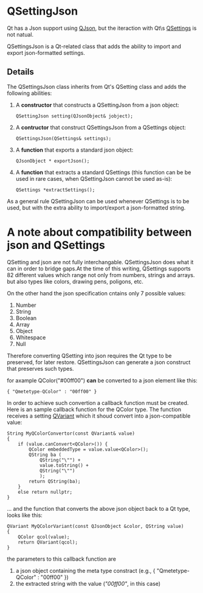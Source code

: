 # QSettingJson

Qt has a Json support using [QJson](https://doc.qt.io/qt-6/json.html), but the iteraction with Qt\s [QSettings](https://doc.qt.io/qt-6/qsettings.html) is not natual. 

QSettingsJson is a Qt-related class that adds the ability to import and export json-formatted settings.

## Details

The QSettingsJson class inherits from Qt's QSetting class and adds the following abilities:

1. A **constructor** that constructs a QSettingJson from a json object:
    ```lang c++
    QSettingJson setting(QJsonObject& jobject);
    ```
2. A **contructor** that construct QSettingsJson from a QSettings object:
    ```lang cpp
    QSettingsJson(QSettings& settings);
    ```
3. A **function** that exports a standard json object:
    ```lang c++
    QJsonObject * exportJson();
    ```
4. A **function** that extracts a standard QSettings (this function can be be used in rare cases, when QSettingJson cannot be used as-is):
    ```lang c++
    QSettings *extractSettings();
    ```
    
As a general rule QSettingJson can be used whenever QSettings is to be used, but with the extra ability to import/export a json-formatted string.

# A note about compatibility between json and QSettings

QSetting and json are not fully interchangable. QSettingsJson does what it can in order to bridge gaps.At the time of this writing, QSettings supports 82 different values which range not only from numbers, strings and arrays. but also types like colors, drawing pens, poligons, etc.

On the other hand the json specification cntains only 7 possible values:
1. Number 
2. String 
3. Boolean 
4. Array 
5. Object 
6. Whitespace
7. Null

Therefore converting QSetting into json requires the Qt type to be preserved, for later restore. 
QSettingsJson can generate a json construct that preserves such types. 

for axample QColor("#00ff00") **can** be converted to a json element like this:
```lang=json
{ "Qmetetype-QColor" : "00ff00" }
```
In order to achieve such convertion a callback function must be created. Here is an sample callback function for the QColor type. The function receives a setting [QVariant](https://doc.qt.io/qt-6/qvariant.html) which it shoud convert into a json-compatible value:
```lang=c++
String MyQColorConvertor(const QVariant& value)
{
    if (value.canConvert<QColor>()) {
        QColor embeddedType = value.value<QColor>();
        QString ba (
            QString("\"") +
            value.toString() +
            QString("\"")
            );
        return QString(ba);
    }
    else return nullptr;
}
```

... and the function that converts the above json object back to a Qt type, looks like this:
```lang=c++
QVariant MyQColorVariant(const QJsonObject &color, QString value)
{
    QColor qcol(value);
    return QVariant(qcol);
}
```
the parameters to this callback function are
1. a json object containing the meta type constract (e.g., { "Qmetetype-QColor" : "00ff00" })
1. the extracted string with the value (*"00ff00"*, in this case)

